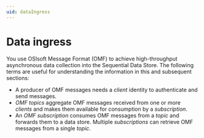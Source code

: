 ```yaml
---
uid: dataIngress
---
```


# Data ingress

You use OSIsoft Message Format (OMF) to achieve high-throughput asynchronous data collection
into the Sequential Data Store. The following terms are useful for understanding the information
in this and subsequent sections:

- A producer of OMF messages needs a *client* identity to authenticate and send messages.
- *OMF topics* aggregate OMF messages received from one or more *clients* and makes them available for consumption by a *subscription*.
- An *OMF subscription*  consumes OMF messages from a *topic* and forwards them to a data store. Multiple *subscriptions* can retrieve OMF messages from a single *topic*.
